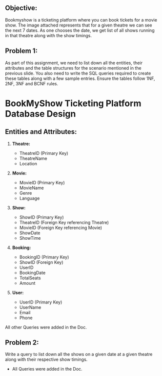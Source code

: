 ## **Objective:**

Bookmyshow is a ticketing platform where you can book tickets for a movie show. The image attached represents that for a given theatre we can see the next 7 dates. As one chooses the date, we get list of all shows running in that theatre along with the show timings.

## **Problem 1:**

As part of this assignment, we need to list down all the entities, their attributes and the table structures for the scenario mentioned in the previous slide. You also need to write the SQL queries required to create these tables along with a few sample entries. Ensure the tables follow 1NF, 2NF, 3NF and BCNF rules.

# BookMyShow Ticketing Platform Database Design

## Entities and Attributes:

1. **Theatre:**
   - TheatreID (Primary Key)
   - TheatreName
   - Location

2. **Movie:**
   - MovieID (Primary Key)
   - MovieName
   - Genre
   - Language

3. **Show:**
   - ShowID (Primary Key)
   - TheatreID (Foreign Key referencing Theatre)
   - MovieID (Foreign Key referencing Movie)
   - ShowDate
   - ShowTime

4. **Booking:**
   - BookingID (Primary Key)
   - ShowID (Foreign Key)
   - UserID
   - BookingDate
   - TotalSeats
   - Amount

5. **User:**
   - UserID (Primary Key)
   - UserName
   - Email
   - Phone

All other Queries were added in the Doc.

## **Problem 2:**

Write a query to list down all the shows on a given date at a given theatre along with their respective show timings.

- All Queries were added in the Doc.


